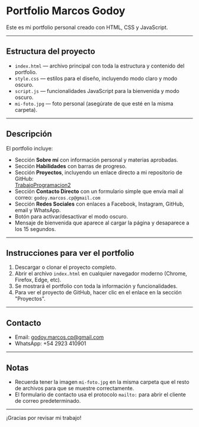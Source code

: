 # Portfolio Marcos Godoy

Este es mi portfolio personal creado con HTML, CSS y JavaScript. 

---

## Estructura del proyecto

- `index.html` — archivo principal con toda la estructura y contenido del portfolio.
- `style.css` — estilos para el diseño, incluyendo modo claro y modo oscuro.
- `script.js` — funcionalidades JavaScript para la bienvenida y modo oscuro.
- `mi-foto.jpg` — foto personal (asegúrate de que esté en la misma carpeta).

---

## Descripción

El portfolio incluye:

- Sección **Sobre mí** con información personal y materias aprobadas.
- Sección **Habilidades** con barras de progreso.
- Sección **Proyectos**, incluyendo un enlace directo a mi repositorio de GitHub:  
  [TrabajoProgramacion2](https://github.com/Marcos-MEG-H44/TrabajoProgramacion2)
- Sección **Contacto Directo** con un formulario simple que envía mail al correo: `godoy.marcos.cp@gmail.com`
- Sección **Redes Sociales** con enlaces a Facebook, Instagram, GitHub, email y WhatsApp.
- Botón para activar/desactivar el modo oscuro.
- Mensaje de bienvenida que aparece al cargar la página y desaparece a los 15 segundos.

---

## Instrucciones para ver el portfolio

1. Descargar o clonar el proyecto completo.
2. Abrir el archivo `index.html` en cualquier navegador moderno (Chrome, Firefox, Edge, etc).
3. Se mostrará el portfolio con toda la información y funcionalidades.
4. Para ver el proyecto de GitHub, hacer clic en el enlace en la sección "Proyectos".

---

## Contacto

- Email: godoy.marcos.cp@gmail.com
- WhatsApp: +54 2923 410901

---

## Notas

- Recuerda tener la imagen `mi-foto.jpg` en la misma carpeta que el resto de archivos para que se muestre correctamente.
- El formulario de contacto usa el protocolo `mailto:` para abrir el cliente de correo predeterminado.

---

¡Gracias por revisar mi trabajo!
